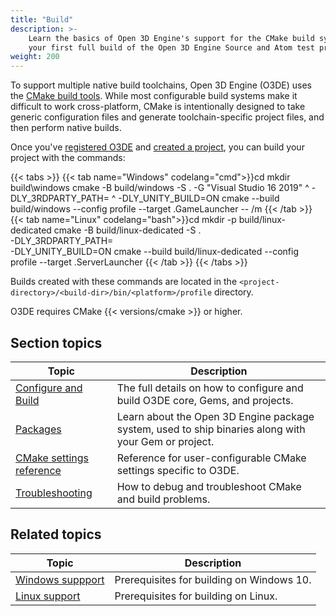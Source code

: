 ```yaml
---
title: "Build"
description: >-
    Learn the basics of Open 3D Engine's support for the CMake build system, and get started with
    your first full build of the Open 3D Engine Source and Atom test project.
weight: 200
---
```


To support multiple native build toolchains, Open 3D Engine (O3DE) uses the [CMake build tools](https://cmake.org/). While most configurable build systems make it difficult to work cross-platform, CMake is intentionally designed to take generic configuration files and generate toolchain-specific project files, and then perform native builds.

 Once you've [registered O3DE](/docs/welcome-guide/setup) and [created a project](/docs/welcome-guide/get-started/project-config/), you can build your project with the commands: 

{{< tabs >}}
{{< tab name="Windows" codelang="cmd">}}cd <project-directory>
mkdir build\windows
cmake -B build/windows -S . -G "Visual Studio 16 2019" ^
    -DLY_3RDPARTY_PATH=<absolute-path-to-packages> ^
    -DLY_UNITY_BUILD=ON 
cmake --build build/windows --config profile --target <ProjectName>.GameLauncher -- /m
{{< /tab >}}
{{< tab name="Linux" codelang="bash">}}cd <project-directory>
mkdir -p build/linux-dedicated
cmake -B build/linux-dedicated -S . \
    -DLY_3RDPARTY_PATH=<absolute-path-to-packages> \
    -DLY_UNITY_BUILD=ON
cmake --build build/linux-dedicated --config profile --target <ProjectName>.ServerLauncher
{{< /tab >}}
{{< /tabs >}}

Builds created with these commands are located in the `<project-directory>/<build-dir>/bin/<platform>/profile` directory.

O3DE requires CMake {{< versions/cmake >}} or higher.

## Section topics

| Topic | Description |
| --- | --- |
| [Configure and Build](configure-and-build/) | The full details on how to configure and build O3DE core, Gems, and projects. |
| [Packages](packages/) | Learn about the Open 3D Engine package system, used to ship binaries along with your Gem or project. |
| [CMake settings reference](reference/) | Reference for user-configurable CMake settings specific to O3DE. |
| [Troubleshooting](troubleshooting/) | How to debug and troubleshoot CMake and build problems. |

## Related topics

| Topic | Description |
|---|---|
| [Windows suppport](/docs/user-guide/platforms/windows) | Prerequisites for building on Windows 10. |
| [Linux support](/docs/user-guide/platforms/linux) | Prerequisites for building on Linux. |
